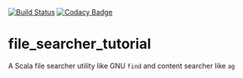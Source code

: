 [![Build Status](https://travis-ci.org/denyago/file_searcher_tutorial.svg?branch=master)](https://travis-ci.org/denyago/file_searcher_tutorial)
[![Codacy Badge](https://api.codacy.com/project/badge/grade/24ccfbcc712b49cfb927eb56ab21e2f1)](https://www.codacy.com/app/denyago/file_searcher_tutorial)

# file_searcher_tutorial
A Scala file searcher utility like GNU `find` and content searcher like `ag`
